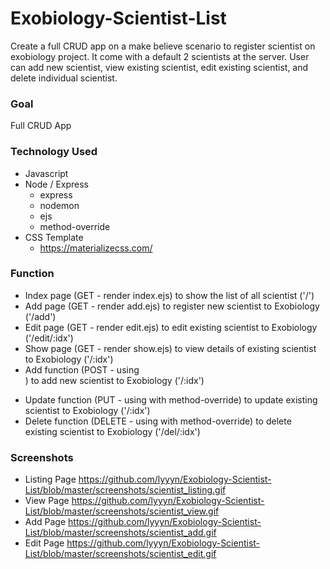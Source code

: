 # Exobiology-Scientist-List
Create a full CRUD app on a make believe scenario to register scientist on exobiology project.
It come with a default 2 scientists at the server.
User can add new scientist, view existing scientist, edit existing scientist, and delete individual scientist.

### Goal
Full CRUD App

### Technology Used
- Javascript
- Node / Express
  - express
  - nodemon
  - ejs
  - method-override
- CSS Template
  - https://materializecss.com/

### Function
- Index page (GET - render index.ejs) to show the list of all scientist ('/')
- Add page (GET - render add.ejs) to register new scientist to Exobiology ('/add')
- Edit page (GET - render edit.ejs) to edit existing scientist to Exobiology ('/edit/:idx')
- Show page (GET - render show.ejs) to view details of existing scientist to Exobiology ('/:idx')
- Add function (POST - using <form>) to add new scientist to Exobiology ('/:idx')
- Update function (PUT - using <form> with method-override) to update existing scientist to Exobiology ('/:idx')
- Delete function (DELETE - using <form> with method-override) to delete existing scientist to Exobiology ('/del/:idx')

### Screenshots
- Listing Page
https://github.com/lyyyn/Exobiology-Scientist-List/blob/master/screenshots/scientist_listing.gif
- View Page
https://github.com/lyyyn/Exobiology-Scientist-List/blob/master/screenshots/scientist_view.gif
- Add Page
https://github.com/lyyyn/Exobiology-Scientist-List/blob/master/screenshots/scientist_add.gif
- Edit Page
https://github.com/lyyyn/Exobiology-Scientist-List/blob/master/screenshots/scientist_edit.gif